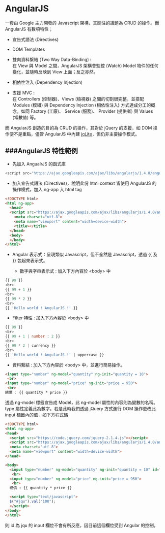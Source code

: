 # AngularJS

一套由 Google 主力開發的 Javascript 架構，其關注的議題為 CRUD 的操作。而 AngularJS 有數項特性；

  * 宣告式語法 (Directives)
  * DOM Templates
  * 雙向資料繫結 (Two Way Data-Binding) : <br>
在 View 與 Model 之間，AngularJS 架構會監控 (Watch) Model 物件的任何變化，並隨時反映到 View 上面；反之亦然。

  * 相依性注入 (Dependency Injection)
  * 支援 MVC : <br>
在 Controllers (控制器)、Views (檢視器) 之間的切割很完整，並搭配 Modules (模組) 與 Dependency Injection (相依性注入) 方式達成分工的概念，如同 Factory (工廠)、 Service (服務)、 Provider (提供者) 與 Values (常數值) 等。

而 AngularJS 創造的目的為 CRUD 的操作，其對於 jQuery 的支援，如 DOM 操作便不是重點，儘管 AngularJS 中內建 [jqLite](http://docs.angularjs.org/api/angular.element)，但仍非主要操作模式。

###AngularJS 特性範例
---
* 先加入 AngualrJS 的函式庫

```Javascript
<script src="https://ajax.googleapis.com/ajax/libs/angularjs/1.4.0/angular.min.js"></script>
```

* 加入宣告式語法 (Directives)，說明此份 html context 皆使用 AngularJS 的操作模式，加入 ng-app 入 html tag

```html
<!DOCTYPE html>
<html ng-app>
  <head>
  <script src="https://ajax.googleapis.com/ajax/libs/angularjs/1.4.0/angular.min.js"></script>
    <meta charset="utf-8">
    <meta name="viewport" content="width=device-width">
    <title></title>
  </head>
  <body>
  </body>
</html>
```

* Angular 表示式：呈現類似 Javascript，但不全然是 Javascript，透過 \{\{ 及 \}\} 包起來表示式。

  * 數字與字串表示式 : 加入下方內容於 &lt;body&gt; 中

```Javascript
{{ 99 }}
<br>
{{ 99 + 1 }}
<br>
{{ 99 * 2 }}
<br>
{{ 'Hello world ! AngularJS !' }}
```

  * Filter 特性 : 加入下方內容於 &lt;body&gt; 中

```Javascript
{{ 99 }}
<br>
{{ 99 + 1 | number : 2 }}
<br>
{{ 99 * 2 | currency }}
<br>
{{ 'Hello world ! AngularJS !' | uppercase }}
```

  * 資料繫結 : 加入下方內容於 &lt;body&gt; 中，並進行簡易操作。

```html
<input type="number" ng-model="quantity" ng-init="quantity = 10">
 <br>
<input type="number" ng-model="price" ng-init="price = 950">
 <br>
總價 : {{ quantity * price }}
```
透過 ng-model 標籤宣告成 Model，此 ng-model 屬性的內容則為變數的名稱。type 屬性定義此為數字。若是此時我們透過 jQuery 方式進行 DOM 操作更改此 input 標籤內的值，如下方程式碼

```html
<!DOCTYPE html>
<html ng-app>
<head>
  <script src="https://code.jquery.com/jquery-2.1.4.js"></script>
  <script src="https://ajax.googleapis.com/ajax/libs/angularjs/1.4.0/angular.min.js"></script>
  <meta charset="utf-8">
  <meta name="viewport" content="width=device-width">
</head>

<body>
  <input type="number" ng-model="quantity" ng-init="quantity = 10" id="jqu">
   <br>
  <input type="number" ng-model="price" ng-init="price = 950">
   <br>
  總價 : {{ quantity * price }}

  <script type="text/javascript">
  $("#jqu").val("100");
  </script>
</body>
</html>
```
則 id 為 jqu 的 input 欄位不會有所反應，因目前這個欄位受到 Angular 的控制。







